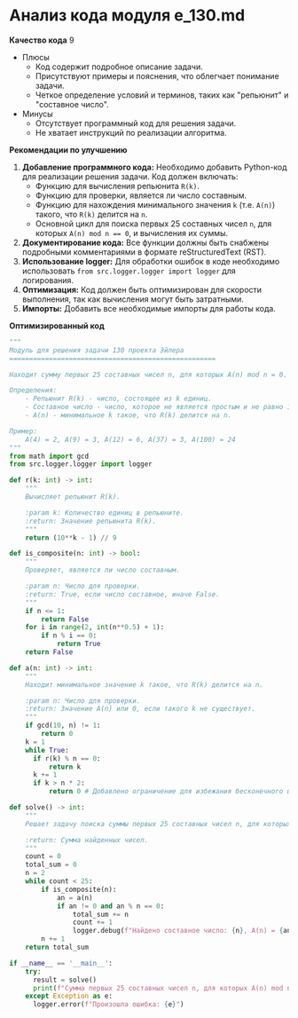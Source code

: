 # Анализ кода модуля e_130.md

**Качество кода**
9
-  Плюсы
    - Код содержит подробное описание задачи.
    - Присутствуют примеры и пояснения, что облегчает понимание задачи.
    - Четкое определение условий и терминов, таких как "репьюнит" и "составное число".
-  Минусы
    - Отсутствует программный код для решения задачи.
    - Не хватает инструкций по реализации алгоритма.

**Рекомендации по улучшению**
1. **Добавление программного кода:** Необходимо добавить Python-код для реализации решения задачи. Код должен включать:
   - Функцию для вычисления репьюнита `R(k)`.
   - Функцию для проверки, является ли число составным.
   - Функцию для нахождения минимального значения `k` (т.е. `A(n)`) такого, что `R(k)` делится на `n`.
   - Основной цикл для поиска первых 25 составных чисел `n`, для которых `A(n) mod n == 0`, и вычисления их суммы.
2. **Документирование кода:** Все функции должны быть снабжены подробными комментариями в формате reStructuredText (RST).
3. **Использование logger:** Для обработки ошибок в коде необходимо использовать `from src.logger.logger import logger` для логирования.
4. **Оптимизация:** Код должен быть оптимизирован для скорости выполнения, так как вычисления могут быть затратными.
5. **Импорты:** Добавить все необходимые импорты для работы кода.

**Оптимизированный код**
```python
"""
Модуль для решения задачи 130 проекта Эйлера
====================================================

Находит сумму первых 25 составных чисел n, для которых A(n) mod n = 0.

Определения:
    - Репьюнит R(k) - число, состоящее из k единиц.
    - Составное число - число, которое не является простым и не равно 1.
    - A(n) - минимальное k такое, что R(k) делится на n.

Пример:
    A(4) = 2, A(9) = 3, A(12) = 6, A(37) = 3, A(100) = 24
"""
from math import gcd
from src.logger.logger import logger

def r(k: int) -> int:
    """
    Вычисляет репьюнит R(k).

    :param k: Количество единиц в репьюните.
    :return: Значение репьюнита R(k).
    """
    return (10**k - 1) // 9

def is_composite(n: int) -> bool:
    """
    Проверяет, является ли число составным.

    :param n: Число для проверки.
    :return: True, если число составное, иначе False.
    """
    if n <= 1:
        return False
    for i in range(2, int(n**0.5) + 1):
        if n % i == 0:
            return True
    return False

def a(n: int) -> int:
    """
    Находит минимальное значение k такое, что R(k) делится на n.

    :param n: Число для проверки.
    :return: Значение A(n) или 0, если такого k не существует.
    """
    if gcd(10, n) != 1:
        return 0
    k = 1
    while True:
      if r(k) % n == 0:
          return k
      k += 1
      if k > n * 2:
          return 0 # Добавлено ограничение для избежания бесконечного цикла

def solve() -> int:
    """
    Решает задачу поиска суммы первых 25 составных чисел n, для которых A(n) mod n = 0.

    :return: Сумма найденных чисел.
    """
    count = 0
    total_sum = 0
    n = 2
    while count < 25:
        if is_composite(n):
            an = a(n)
            if an != 0 and an % n == 0:
                total_sum += n
                count += 1
                logger.debug(f"Найдено составное число: {n}, A(n) = {an}")
        n += 1
    return total_sum

if __name__ == '__main__':
    try:
      result = solve()
      print(f"Сумма первых 25 составных чисел n, для которых A(n) mod n = 0: {result}")
    except Exception as e:
      logger.error(f"Произошла ошибка: {e}")
```